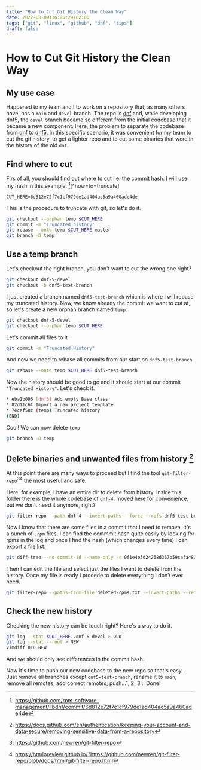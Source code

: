 ```yaml
---
title: "How to Cut Git History the Clean Way"
date: 2022-08-08T16:26:29+02:00
tags: ["git", "linux", "github", "dnf", "tips"]
draft: false
---
```

# How to Cut Git History the Clean Way

## My use case
Happened to my team and I to work on a repository that, as many others have, has a `main` and `devel` branch.
The repo is [dnf](https://github.com/rpm-software-manaement/dnf) and, while developing dnf5, the `devel` branch became
so different from the initial codebase that it became a new component. Here, the problem to separate the codebase from
[dnf](https://github.com/rpm-software-management/dnf) to [dnf5](https://github.com/rpm-software-management/dnf5).
In this specific scenario, it was convenient for my team to cut the git history, to get a lighter repo and to cut some
binaries that were in the history of the old `dnf`.

## Find where to cut

Firs of all, you should find out where to cut i.e. the commit hash. I will use my hash in this example.
[^cut][^how=to=truncate]
```
CUT_HERE=6d812e72f7c1cf979de1ad404ac5a9a460ade4de
```
This is the procedure to truncate with git, so let's do it.

```bash
git checkout --orphan temp $CUT_HERE
git commit -m "Truncated history"
git rebase --onto temp $CUT_HERE master
git branch -D temp
```

## Use a temp branch

Let's checkout the right branch, you don't want to cut the wrong one right?

```bash
git checkout dnf-5-devel
git checkout -b dnf5-test-branch
```

I just created a branch named `dnf5-test-branch` which is where I will rebase my truncated history.
Now, we know already the commit we want to cut at, so let's create a new orphan branch named `temp`:

```bash
git checkout dnf-5-devel
git checkout --orphan temp $CUT_HERE
```

Let's commit all files to it

```bash
git commit -m "Truncated History"
```

And now we need to rebase all commits from our start on `dnf5-test-branch`

```bash
git rebase --onto temp $CUT_HERE dnf5-test-branch
```

Now the history should be good to go and it should start at our commit `"Truncated History"`. Let's check it.
```bash
* eba1b096 [dnf5] Add empty Base class
* 82d11c6f Import a new project template
* 7ecef58c (temp) Truncated history
(END)
```

Cool! We can now delete `temp`
```bash
git branch -D temp
```


## Delete binaries and unwanted files from history [^remove-sensitive-data]

At this point there are many ways to proceed but I find the tool `git-filter-repo`[^git-filter-repo][^docs-filter-repo]
the most useful and safe.

Here, for example, I have an entire dir to delete from history. Inside this folder there is the whole codebase of
`dnf-4`, moved here for convenience, but we don't need it anymore, right?
```bash
git filter-repo --path dnf-4 --invert-paths --force --refs dnf5-test-branch
```

Now I know that there are some files in a commit that I need to remove. It's a bunch of `.rpm` files.
I can find the commmit hash quite easily by looking for rpms in the log and once I find the hash (which
changes every time) I can export a file list.
```bash
git diff-tree --no-commit-id --name-only -r 0f1e4e3d24268d367b59cafa48337eec46e09192 >> deleted-rpms.txt
```
Then I can edit the file and select just the files I want to delete from the history.
Once my file is ready I procede to delete everything I don't ever need.
```bash
git filter-repo --paths-from-file deleted-rpms.txt --invert-paths --refs dnf5-test-branch
```
## Check the new history

Checking the new history can be touch right? Here's a way to do it.
```bash
git log --stat $CUT_HERE..dnf-5-devel > OLD
git log --stat --root > NEW
vimdiff OLD NEW
```
And we should only see differences in the commit hash.

Now it's time to push our new codebase to the new repo so that's easy.
Just remove all branches except `dnf5-test-branch`, rename it to `main`, remove all remotes, add correct remotes,
push...1, 2, 3... Done!

[^cut]: https://github.com/rpm-software-management/libdnf/commit/6d812e72f7c1cf979de1ad404ac5a9a460ade4de
[^how-to-truncate]: https://web.archive.org/web/20130116195128/http://bogdan.org.ua/2011/03/28/how-to-truncate-git-history-sample-script-included.html

[^remove-sensitive-data]: https://docs.github.com/en/authentication/keeping-your-account-and-data-secure/removing-sensitive-data-from-a-repository
[^git-filter-repo]: https://github.com/newren/git-filter-repo
[^docs-filter-repo]: https://htmlpreview.github.io/?https://github.com/newren/git-filter-repo/blob/docs/html/git-filter-repo.html
